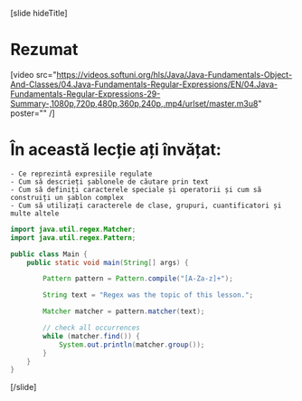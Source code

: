 
[slide hideTitle]
# Rezumat
[video src="https://videos.softuni.org/hls/Java/Java-Fundamentals-Object-And-Classes/04.Java-Fundamentals-Regular-Expressions/EN/04.Java-Fundamentals-Regular-Expressions-29-Summary-,1080p,720p,480p,360p,240p,.mp4/urlset/master.m3u8" poster="" /]

# În această lecție ați învățat:

    - Ce reprezintă expresiile regulate
    - Cum să descrieți șablonele de căutare prin text
    - Cum să definiți caracterele speciale și operatorii și cum să construiți un șablon complex
    - Cum să utilizați caracterele de clase, grupuri, cuantificatori și multe altele

```java live
import java.util.regex.Matcher;
import java.util.regex.Pattern;

public class Main {
    public static void main(String[] args) {

        Pattern pattern = Pattern.compile("[A-Za-z]+");

        String text = "Regex was the topic of this lesson.";

        Matcher matcher = pattern.matcher(text);

        // check all occurrences
        while (matcher.find()) {
            System.out.println(matcher.group());
        }
    }
}
```
[/slide]